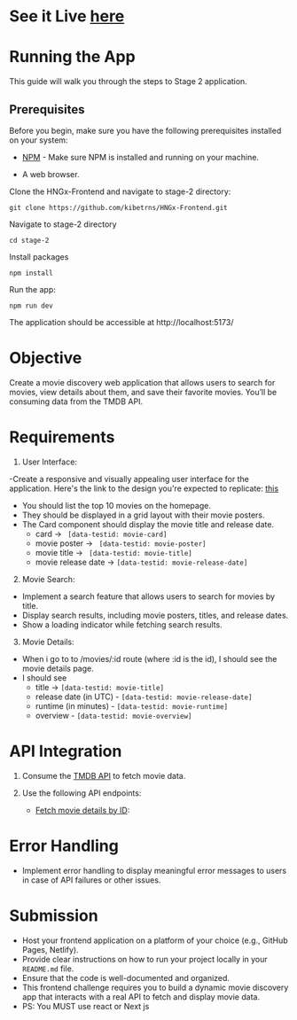 # See it Live [here](https://kibetrns-hngxfrontend-stage2.onrender.com/)

# Running the App

This guide will walk you through the steps to Stage 2 application.

## Prerequisites

Before you begin, make sure you have the following prerequisites installed on your system:

- [NPM](https://docs.npmjs.com/downloading-and-installing-node-js-and-npm) - Make sure NPM is installed and running on your machine.

- A web browser. 


Clone the HNGx-Frontend and navigate to stage-2 directory:
```
git clone https://github.com/kibetrns/HNGx-Frontend.git
```
Navigate to stage-2 directory
```
cd stage-2
```
Install packages
```
npm install
```
Run the app:
```
npm run dev
```

The application should be accessible at http://localhost:5173/


# Objective

Create a movie discovery web application that allows users to search for movies, view details about them, and save their favorite movies. You’ll be consuming data from the TMDB API.

# Requirements
1. User Interface:

-Create a responsive and visually appealing user interface for the application. Here's the link to the design you're expected to replicate: [this](https://www.figma.com/file/tVfgoNfhYkQaUkh8LGqRab/MovieBox-(Community)?type=design&node-id=1220-324&mode=design&t=6998DWtjQrxz8mOf-0)
- You should list the top 10 movies on the homepage.
- They should be displayed in a grid layout with their movie posters.
- The Card component should display the movie title and release date.
    - card -> ``` [data-testid: movie-card]```
    - movie poster -> ``` [data-testid: movie-poster]```
    - movie title -> ``` [data-testid: movie-title]```
    - movie release date -> ```[data-testid: movie-release-date]```

2. Movie Search:
- Implement a search feature that allows users to search for movies by title.
- Display search results, including movie posters, titles, and release dates.
- Show a loading indicator while fetching search results.

3. Movie Details:
- When i go to to /movies/:id route (where :id is the id), I should see the movie details page.
- I should see
    - title -> ```[data-testid: movie-title] ```
    - release date (in UTC) - ```[data-testid: movie-release-date] ```
    - runtime (in minutes) - ```[data-testid: movie-runtime]```
    - overview - ```[data-testid: movie-overview]```


# API Integration

1. Consume the [TMDB API](https://developer.themoviedb.org/reference/intro/getting-started) to fetch movie data.

2. Use the following API endpoints:
    - [Fetch movie details by ID](https://api.themoviedb.org/3/movie/%7Bmovie_id%7D): 


# Error Handling 

-  Implement error handling to display meaningful error messages to users in case of API failures or other issues.

# Submission

- Host your frontend application on a platform of your choice (e.g., GitHub Pages, Netlify).
- Provide clear instructions on how to run your project locally in your `README.md` file.
- Ensure that the code is well-documented and organized.
- This frontend challenge requires you to build a dynamic movie discovery app that interacts with a real API to fetch and display  movie data.
- PS: You MUST use react or  Next js
